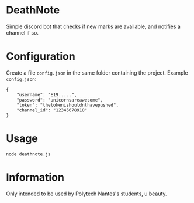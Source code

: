 # DeathNote
Simple discord bot that checks if new marks are available, and notifies a channel if so.

# Configuration
Create a file `config.json` in the same folder containing the project.
Example `config.json`:
```
{
    "username": "E19.....",
    "password": "unicornsareawesome",
    "token": "thetokenishouldnthavepushed",
    "channel_id": "12345678910"
}
```

# Usage
`node deathnote.js`

# Information
Only intended to be used by Polytech Nantes's students, u beauty.
